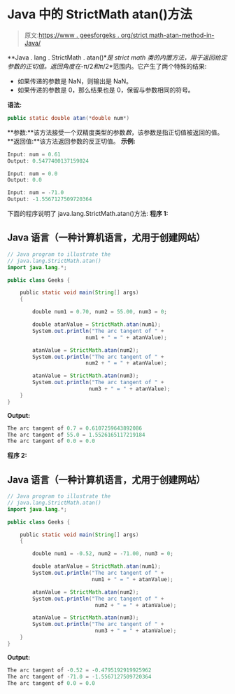 # Java 中的 StrictMath atan()方法

> 原文:[https://www . geesforgeks . org/strict math-atan-method-in-Java/](https://www.geeksforgeeks.org/strictmath-atan-method-in-java/)

**Java . lang . StrictMath . atan()**是 strict math 类的内置方法，用于返回给定参数的正切值。返回角度在*-π/2*和*π/2*范围内。它产生了两个特殊的结果:

*   如果传递的参数是 NaN，则输出是 NaN。
*   如果传递的参数是 0，那么结果也是 0，保留与参数相同的符号。

**语法:**

```java
public static double atan(*double num*)
```

**参数:**该方法接受一个双精度类型的参数*数*，该参数是指正切值被返回的值。
**返回值:**该方法返回参数的反正切值。
**示例:**

```java
Input: num = 0.61
Output: 0.5477400137159024

Input: num = 0.0
Output: 0.0

Input: num = -71.0
Output: -1.5567127509720364
```

下面的程序说明了 java.lang.StrictMath.atan()方法:
**程序 1:**

## Java 语言（一种计算机语言，尤用于创建网站）

```java
// Java program to illustrate the
// java.lang.StrictMath.atan()
import java.lang.*;

public class Geeks {

    public static void main(String[] args)
    {

        double num1 = 0.70, num2 = 55.00, num3 = 0;

        double atanValue = StrictMath.atan(num1);
        System.out.println("The arc tangent of " +
                         num1 + " = " + atanValue);

        atanValue = StrictMath.atan(num2);
        System.out.println("The arc tangent of " +
                         num2 + " = " + atanValue);

        atanValue = StrictMath.atan(num3);
        System.out.println("The arc tangent of " +
                          num3 + " = " + atanValue);
    }
}
```

**Output:** 

```java
The arc tangent of 0.7 = 0.6107259643892086
The arc tangent of 55.0 = 1.5526165117219184
The arc tangent of 0.0 = 0.0
```

**程序 2:**

## Java 语言（一种计算机语言，尤用于创建网站）

```java
// Java program to illustrate the
// java.lang.StrictMath.atan()
import java.lang.*;

public class Geeks {

    public static void main(String[] args)
    {

        double num1 = -0.52, num2 = -71.00, num3 = 0;

        double atanValue = StrictMath.atan(num1);
        System.out.println("The arc tangent of " +
                           num1 + " = " + atanValue);

        atanValue = StrictMath.atan(num2);
        System.out.println("The arc tangent of " +
                            num2 + " = " + atanValue);

        atanValue = StrictMath.atan(num3);
        System.out.println("The arc tangent of " +
                            num3 + " = " + atanValue);
    }
}
```

**Output:** 

```java
The arc tangent of -0.52 = -0.4795192919925962
The arc tangent of -71.0 = -1.5567127509720364
The arc tangent of 0.0 = 0.0
```